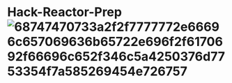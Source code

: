 # Hack-Reactor-Prep![68747470733a2f2f7777772e66696c657069636b65722e696f2f6170692f66696c652f346c5a4250376d7753354f7a585269454e726757](https://user-images.githubusercontent.com/78012387/138985956-269e033f-fa38-4105-b7c5-dfcb0a3b3bbb.png)
